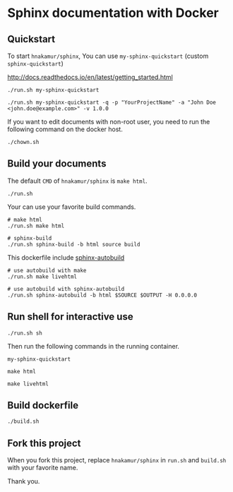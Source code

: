 # Sphinx documentation with Docker

## Quickstart
To start `hnakamur/sphinx`, You can use `my-sphinx-quickstart` (custom `sphinx-quickstart`)

http://docs.readthedocs.io/en/latest/getting_started.html

```
./run.sh my-sphinx-quickstart
```

```
./run.sh my-sphinx-quickstart -q -p "YourProjectName" -a "John Doe <john.doe@example.com>" -v 1.0.0
```

If you want to edit documents with non-root user, you need to run the following command on the docker host.

```
./chown.sh
```

## Build your documents

The default `CMD` of `hnakamur/sphinx` is `make html`.

``` 
./run.sh
```

Your can use your favorite build commands.

```
# make html
./run.sh make html

# sphinx-build
./run.sh sphinx-build -b html source build
```

This dockerfile include [sphinx-autobuild](https://github.com/GaretJax/sphinx-autobuild)

```
# use autobuild with make
./run.sh make livehtml

# use autobuild with sphinx-autobuild
./run.sh sphinx-autobuild -b html $SOURCE $OUTPUT -H 0.0.0.0
```

## Run shell for interactive use

```
./run.sh sh
```

Then run the following commands in the running container.

```
my-sphinx-quickstart
```

```
make html
```

```
make livehtml
```

## Build dockerfile

```
./build.sh
```

## Fork this project

When you fork this project, replace `hnakamur/sphinx` in `run.sh` and `build.sh` with your favorite name.


Thank you.
